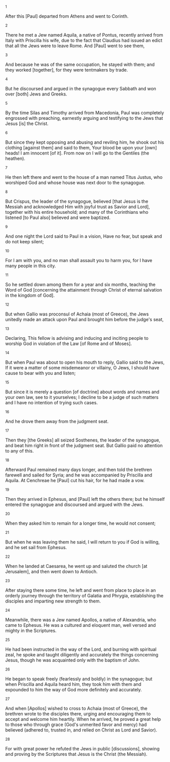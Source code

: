 <sup>1</sup> 

After this [Paul] departed from Athens and went to Corinth. 

<sup>2</sup> 

There he met a Jew named Aquila, a native of Pontus, recently arrived from Italy with Priscilla his wife, due to the fact that Claudius had issued an edict that all the Jews were to leave Rome. And [Paul] went to see them, 

<sup>3</sup> 

And because he was of the same occupation, he stayed with them; and they worked [together], for they were tentmakers by trade. 

<sup>4</sup> 

But he discoursed and argued in the synagogue every Sabbath and won over [both] Jews and Greeks. 

<sup>5</sup> 

By the time Silas and Timothy arrived from Macedonia, Paul was completely engrossed with preaching, earnestly arguing and testifying to the Jews that Jesus [is] the Christ. 

<sup>6</sup> 

But since they kept opposing and abusing and reviling him, he shook out his clothing [against them] and said to them, Your blood be upon your [own] heads! I am innocent [of it]. From now on I will go to the Gentiles (the heathen). 

<sup>7</sup> 

He then left there and went to the house of a man named Titus Justus, who worshiped God and whose house was next door to the synagogue. 

<sup>8</sup> 

But Crispus, the leader of the synagogue, believed [that Jesus is the Messiah and acknowledged Him with joyful trust as Savior and Lord], together with his entire household; and many of the Corinthians who listened [to Paul also] believed and were baptized. 

<sup>9</sup> 

And one night the Lord said to Paul in a vision, Have no fear, but speak and do not keep silent; 

<sup>10</sup> 

For I am with you, and no man shall assault you to harm you, for I have many people in this city. 

<sup>11</sup> 

So he settled down among them for a year and six months, teaching the Word of God [concerning the attainment through Christ of eternal salvation in the kingdom of God]. 

<sup>12</sup> 

But when Gallio was proconsul of Achaia (most of Greece), the Jews unitedly made an attack upon Paul and brought him before the judge's seat, 

<sup>13</sup> 

Declaring, This fellow is advising and inducing and inciting people to worship God in violation of the Law [of Rome and of Moses]. 

<sup>14</sup> 

But when Paul was about to open his mouth to reply, Gallio said to the Jews, If it were a matter of some misdemeanor or villainy, O Jews, I should have cause to bear with you and listen; 

<sup>15</sup> 

But since it is merely a question [of doctrine] about words and names and your own law, see to it yourselves; I decline to be a judge of such matters and I have no intention of trying such cases. 

<sup>16</sup> 

And he drove them away from the judgment seat. 

<sup>17</sup> 

Then they [the Greeks] all seized Sosthenes, the leader of the synagogue, and beat him right in front of the judgment seat. But Gallio paid no attention to any of this. 

<sup>18</sup> 

Afterward Paul remained many days longer, and then told the brethren farewell and sailed for Syria; and he was accompanied by Priscilla and Aquila. At Cenchreae he [Paul] cut his hair, for he had made a vow. 

<sup>19</sup> 

Then they arrived in Ephesus, and [Paul] left the others there; but he himself entered the synagogue and discoursed and argued with the Jews. 

<sup>20</sup> 

When they asked him to remain for a longer time, he would not consent; 

<sup>21</sup> 

But when he was leaving them he said, I will return to you if God is willing, and he set sail from Ephesus. 

<sup>22</sup> 

When he landed at Caesarea, he went up and saluted the church [at Jerusalem], and then went down to Antioch. 

<sup>23</sup> 

After staying there some time, he left and went from place to place in an orderly journey through the territory of Galatia and Phrygia, establishing the disciples and imparting new strength to them. 

<sup>24</sup> 

Meanwhile, there was a Jew named Apollos, a native of Alexandria, who came to Ephesus. He was a cultured and eloquent man, well versed and mighty in the Scriptures. 

<sup>25</sup> 

He had been instructed in the way of the Lord, and burning with spiritual zeal, he spoke and taught diligently and accurately the things concerning Jesus, though he was acquainted only with the baptism of John. 

<sup>26</sup> 

He began to speak freely (fearlessly and boldly) in the synagogue; but when Priscilla and Aquila heard him, they took him with them and expounded to him the way of God more definitely and accurately. 

<sup>27</sup> 

And when [Apollos] wished to cross to Achaia (most of Greece), the brethren wrote to the disciples there, urging and encouraging them to accept and welcome him heartily. When he arrived, he proved a great help to those who through grace (God's unmerited favor and mercy) had believed (adhered to, trusted in, and relied on Christ as Lord and Savior). 

<sup>28</sup> 

For with great power he refuted the Jews in public [discussions], showing and proving by the Scriptures that Jesus is the Christ (the Messiah).